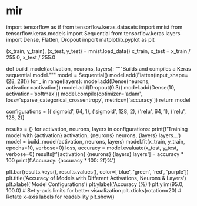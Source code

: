 # mir

import tensorflow as tf
from tensorflow.keras.datasets import mnist
from tensorflow.keras.models import Sequential
from tensorflow.keras.layers import Dense, Flatten, Dropout
import matplotlib.pyplot as plt

(x_train, y_train), (x_test, y_test) = mnist.load_data()
x_train, x_test = x_train / 255.0, x_test / 255.0

def build_model(activation, neurons, layers):
    """Builds and compiles a Keras sequential model."""
    model = Sequential()
    model.add(Flatten(input_shape=(28, 28)))
    for _ in range(layers):
        model.add(Dense(neurons, activation=activation))
    model.add(Dropout(0.3))
    model.add(Dense(10, activation='softmax'))
    model.compile(optimizer='adam',
                  loss='sparse_categorical_crossentropy',
                  metrics=['accuracy'])
    return model

configurations = [('sigmoid', 64, 1), ('sigmoid', 128, 2),
                  ('relu', 64, 1), ('relu', 128, 2)]

results = {}
for activation, neurons, layers in configurations:
    print(f'Training model with {activation} activation, {neurons} neurons, {layers} layers...')
    model = build_model(activation, neurons, layers)
    model.fit(x_train, y_train, epochs=10, verbose=0)
    loss, accuracy = model.evaluate(x_test, y_test, verbose=0)
    results[f'{activation} {neurons} {layers} layers'] = accuracy * 100
    print(f'Accuracy: {accuracy * 100:.2f}%')

plt.bar(results.keys(), results.values(), color=['blue', 'green', 'red', 'purple'])
plt.title('Accuracy of Models with Different Activations, Neurons & Layers')
plt.xlabel('Model Configurations')
plt.ylabel('Accuracy (%)')
plt.ylim(95.0, 100.0)  # Set y-axis limits for better visualization
plt.xticks(rotation=20)  # Rotate x-axis labels for readability
plt.show()
